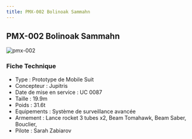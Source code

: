 ```yaml
---
title: PMX-002 Bolinoak Sammahn
---
```


PMX-002 Bolinoak Sammahn
------------------------


![pmx-002](/images/stories/saga/zetagundam/mechas/titans/pmx-002.png)


### Fiche Technique


- Type : Prototype de Mobile Suit  
- Concepteur : Jupitris  
- Date de mise en service : UC 0087  
- Taille : 19.9m  
- Poids : 31.6t  
- Equipements : Système de surveillance avancée  
- Armement : Lance rocket 3 tubes x2, Beam Tomahawk, Beam Saber, Bouclier,   
- Pilote : Sarah Zabiarov

